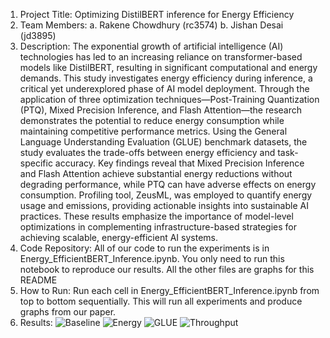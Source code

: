 1. Project Title: Optimizing DistilBERT inference for Energy Efficiency
2. Team Members:
a. Rakene Chowdhury (rc3574)
b. Jishan Desai (jd3895)
3. Description:
The exponential growth of artificial intelligence (AI) technologies has led to an increasing reliance on transformer-based models like DistilBERT, resulting in significant computational and energy demands. This study investigates energy efficiency during inference, a critical yet underexplored phase of AI model deployment. Through the application of three optimization techniques—Post-Training Quantization (PTQ), Mixed Precision Inference, and Flash Attention—the research demonstrates the potential to reduce energy consumption while maintaining competitive performance metrics. Using the General Language Understanding Evaluation (GLUE) benchmark datasets, the study evaluates the trade-offs between energy efficiency and task-specific accuracy. Key findings reveal that Mixed Precision Inference and Flash Attention achieve substantial energy reductions without degrading performance, while PTQ can have adverse effects on energy consumption. Profiling tool, ZeusML, was employed to quantify energy usage and emissions, providing actionable insights into sustainable AI practices. These results emphasize the importance of model-level optimizations in complementing infrastructure-based strategies for achieving scalable, energy-efficient AI systems.
4. Code Repository:
All of our code to run the experiments is in Energy_EfficientBERT_Inference.ipynb.  You only need to run this notebook to reproduce our results. All the other files are graphs for this README
5. How to Run:
Run each cell in Energy_EfficientBERT_Inference.ipynb from top to bottom sequentially. This will run all experiments and produce graphs from our paper.
6. Results:
![Baseline](./Baseline.png, "Baseline")
![Energy](./Energy.png, "Energy")
![GLUE](./GLUE.png, "GLUE")
![Throughput](./Throughput.png, "Throughput")

